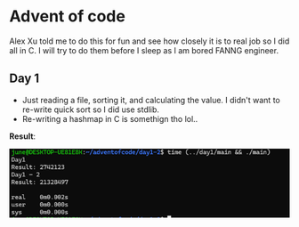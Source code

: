# Advent of code

Alex Xu told me to do this for fun and see how closely it is to real job so I did all in C. I will try to do them before I sleep as I am bored FANNG engineer.

## Day 1

- Just reading a file, sorting it, and calculating the value. I didn't want to re-write quick sort so I did use stdlib.
- Re-writing a hashmap in C is somethign tho lol..

**Result**:

![Result](./day1/advent-code-day1-result.png)
